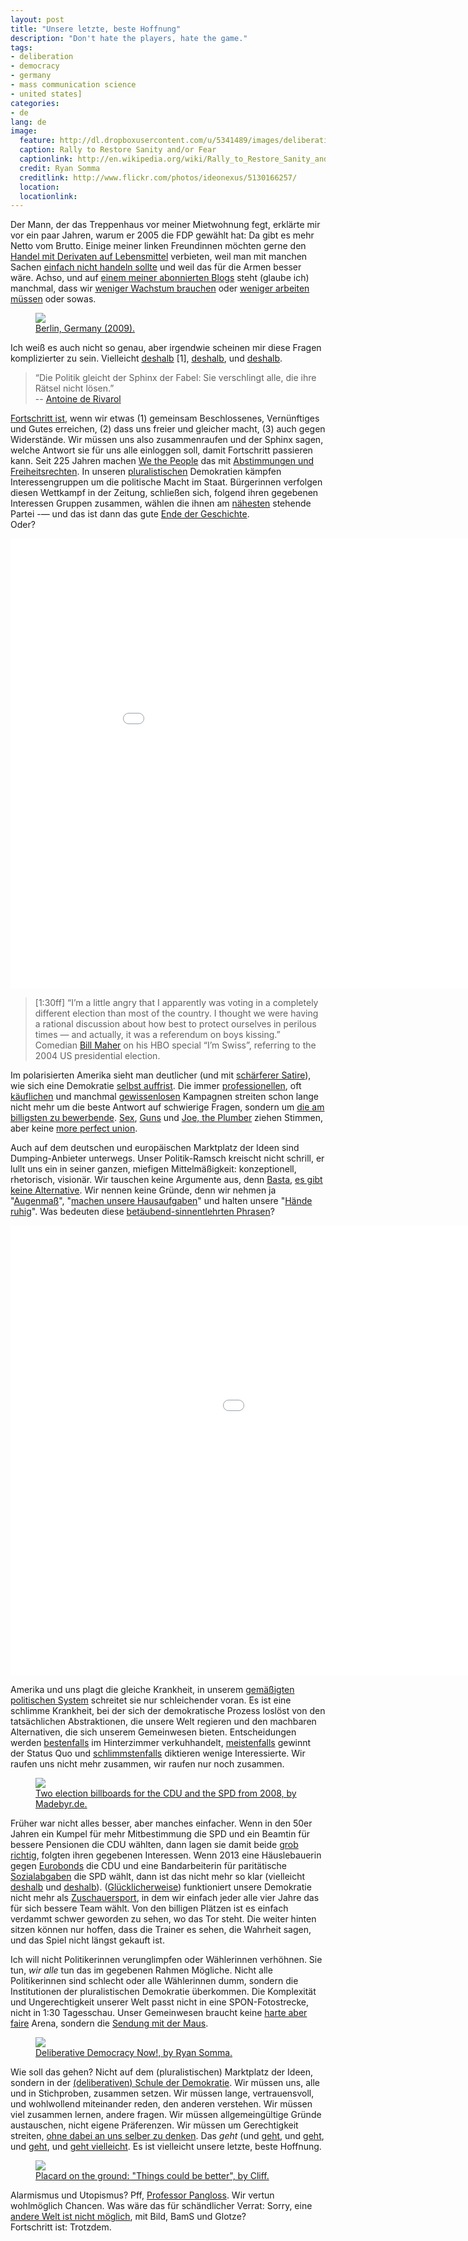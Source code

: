 ```yaml
---
layout: post
title: "Unsere letzte, beste Hoffnung"
description: "Don't hate the players, hate the game."
tags:
- deliberation
- democracy
- germany
- mass communication science
- united states]
categories:
- de
lang: de
image:
  feature: http://dl.dropboxusercontent.com/u/5341489/images/deliberative-democracy-now-crop.jpg
  caption: Rally to Restore Sanity and/or Fear
  captionlink: http://en.wikipedia.org/wiki/Rally_to_Restore_Sanity_and/or_Fear
  credit: Ryan Somma
  creditlink: http://www.flickr.com/photos/ideonexus/5130166257/
  location: 
  locationlink:
---
```


Der Mann, der das Treppenhaus vor meiner Mietwohnung fegt, erklärte mir vor ein paar Jahren, warum er 2005 die FDP gewählt hat: Da gibt es mehr Netto vom Brutto. 
Einige meiner linken Freundinnen möchten gerne den [Handel mit Derivaten auf Lebensmittel](http://www.wdm.org.uk/food-speculation "World Development Movement: Food Speculation") verbieten, weil man mit manchen Sachen [einfach nicht handeln sollte](http://www.youtube.com/watch?v=X-7miE3vKbM "Mikropsychia") und weil das für die Armen besser wäre. 
Achso, und auf [einem meiner abonnierten Blogs](http://www.fortschrittsforum.de/ "Fortschrittsforum") steht (glaube ich) manchmal, dass wir [weniger Wachstum brauchen](http://www.fortschrittsforum.de/debattieren/arbeit-leben/artikel/article/wie-die-berliner-politik-das-glueck-entdeckt.html "Wie die Berliner Politik das Glück entdeckt") oder [weniger arbeiten müssen](http://www.fortschrittsforum.de/debattieren/bildung-modernisierung/artikel/article/ran-an-die-ursachen.html "Ran an die Ursachen (#7)") oder sowas.

<figure>
	<a href="http://lh5.googleusercontent.com/-5k2jZjsgfps/UhTLGuLs9VI/AAAAAAACZmA/QT6eEM-LbeI/w1415-h873-no/IMG_0009.jpg">
	<img src="http://lh5.googleusercontent.com/-5k2jZjsgfps/UhTLGuLs9VI/AAAAAAACZmA/QT6eEM-LbeI/w1415-h873-no/IMG_0009.jpg">
	</a>
	<figcaption>
		<a href="http://lh5.googleusercontent.com/-5k2jZjsgfps/UhTLGuLs9VI/AAAAAAACZmA/QT6eEM-LbeI/w1415-h873-no/IMG_0009.JPG"
		title="Berlin, Germany (2009)">
		Berlin, Germany (2009).
		</a>
	</figcaption>
</figure>

Ich weiß es auch nicht so genau, aber irgendwie scheinen mir diese Fragen komplizierter zu sein. 
Vielleicht [deshalb](http://de.wikipedia.org/wiki/Steuerprogression "Wikipedia") [1], [deshalb](http://de.wikipedia.org/wiki/Arbitrage "Wikipedia"), und [deshalb](http://de.wikipedia.org/wiki/Sparquote "Wikipedia").

> “Die Politik gleicht der Sphinx der Fabel: Sie verschlingt alle, die ihre Rätsel nicht lösen.”    
> -- [Antoine de Rivarol](http://de.wikipedia.org/wiki/Antoine_de_Rivarol "Wikipedia") 
 
[Fortschritt ist](http://www.ssc.wisc.edu/~wright/Soc924-2011/Offe%20--%20progress%202.pdf "Claus Offe: 2010"), wenn wir etwas (1) gemeinsam Beschlossenes, Vernünftiges und Gutes erreichen, (2) dass uns freier und gleicher macht, (3) auch gegen Widerstände. 
Wir müssen uns also zusammenraufen und der Sphinx sagen, welche Antwort sie für uns alle einloggen soll, damit Fortschritt passieren kann. 
Seit 225 Jahren machen [We the People](http://de.wikipedia.org/wiki/Verfassung_der_Vereinigten_Staaten#Pr.C3.A4ambel "US Verfassung") das mit [Abstimmungen und Freiheitsrechten](http://en.wikipedia.org/wiki/Liberal_democracy "Wikipedia"). 
In unseren [pluralistischen](http://de.wikipedia.org/wiki/Pluralismus_(Politik) "Wikipedia") Demokratien kämpfen Interessengruppen um die politische Macht im Staat. 
Bürgerinnen verfolgen diesen Wettkampf in der Zeitung, schließen sich, folgend ihren gegebenen Interessen Gruppen zusammen, wählen die ihnen am [nähesten](http://de.wikipedia.org/wiki/Medianw%C3%A4hlermodell "Wikipedia") stehende Partei -— und das ist dann das gute [Ende der Geschichte](http://de.wikipedia.org/wiki/Ende_der_Geschichte "Wikipedia").    
Oder? 

<iframe width="960" height="720" src="//www.youtube.com/embed/vMYeQSh8O0U" frameborder="0" allowfullscreen></iframe>

> [1:30ff] “I’m a little angry that I apparently was voting in a completely different election than most of the country. I thought we were having a rational discussion about how best to protect ourselves in perilous times — and actually, it was a referendum on boys kissing.”    
> Comedian [Bill Maher](http://www.billmaher.com/) on his HBO special “I’m Swiss”, referring to the 2004 US presidential election.

Im polarisierten Amerika sieht man deutlicher (und mit [schärferer Satire](http://en.wikipedia.org/wiki/Rally_to_Restore_Sanity_and/or_Fear "Rally to Restore Sanity and/or Fear")), wie sich eine Demokratie [selbst auffrist](http://www.newyorker.com/online/blogs/newsdesk/2011/08/political-scene-stock-market-downer.html "The New Yorker").
Die immer [professionellen](http://ppq.sagepub.com/content/15/3/265.short "Gibson & Römmele 2009"), oft [käuflichen](http://en.wikipedia.org/wiki/Citizens_United_v._Federal_Election_Commission "Wikipedia") und manchmal [gewissenlosen](http://en.wikipedia.org/wiki/Willie_Horton "Wikipedia") Kampagnen streiten schon lange nicht mehr um die beste Antwort auf schwierige Fragen, sondern um [die am billigsten zu bewerbende](http://www.amazon.com/New-Political-Targeting-Hal-Malchow/dp/0963744747 "Malchow 2003").
[Sex](http://en.wikipedia.org/wiki/Lewinsky_scandal#Aftermath "Wikipedia"), [Guns](http://en.wikipedia.org/wiki/Barack_Obama_presidential_primary_campaign,_2008#Pennsylvania "Wikipedia") und [Joe, the Plumber](http://en.wikipedia.org/wiki/Joe_the_Plumber "Wikipedia") ziehen Stimmen, aber keine [more perfect union](http://en.wikipedia.org/wiki/Joe_the_Plumber "Wikipedia").

Auch auf dem deutschen und europäischen Marktplatz der Ideen sind Dumping-Anbieter unterwegs. 
Unser Politik-Ramsch kreischt nicht schrill, er lullt uns ein in seiner ganzen, miefigen Mittelmäßigkeit: 
konzeptionell, rhetorisch, visionär. 
Wir tauschen keine Argumente aus, denn [Basta](http://de.wikipedia.org/wiki/Gerhard_Schr%C3%B6der#.C3.96ffentliche_Wahrnehmung "Wikipedia: Gerhard Schröder"), [es gibt keine Alternative](http://en.wikipedia.org/wiki/There_Is_No_Alternative "Wikipedia: Margret Thatcher"). 
Wir nennen keine Gründe, denn wir nehmen ja "[Augenmaß](http://www.google.de/search?client=safari&rls=en&q=politik+mit+augenma%C3%9F&ie=UTF-8&oe=UTF-8&redir_esc=&ei=haMqT9WsNcPFtAbz39nsDA#aq=f&aqi=&aql=&gs_sm=e&gs_upl=0l0l0l81272l0l0l0l0l0l0l0l0ll0l0&hl=de&q=politik+mit+augenma%C3%9F&rls=en "Google: Politik mit Augenmaß")", "[machen unsere Hausaufgaben](http://www.google.de/search?client=safari&rls=en&q=%22wir+haben+unsere+hausaufgaben+gemacht%22&ie=UTF-8&oe=UTF-8&redir_esc=&ei=MKYqT66dOszEsgbP8PycDQ#aq=f&aqi=&aql=&gs_sm=e&gs_upl=2612l3003l0l3216l7l5l0l0l0l0l96l343l5l5l0&hl=de&q=%22wir+haben+unsere+hausaufgaben+gemacht%22+merkel&rls=en "Google: Hausaufgaben gemacht")" und halten unsere "[Hände ruhig](http://de.wikipedia.org/wiki/Politik_der_ruhigen_Hand "Wikipedia: Politik der ruhigen Hand")". 
Was bedeuten diese [betäubend-sinnentlehrten Phrasen](http://de.wikipedia.org/wiki/Neusprech "Wikipedia: Neusprech")? 

<iframe width="1280" height="720" src="//www.youtube.com/embed/-AK7qp9hEqk" frameborder="0" allowfullscreen></iframe>

Amerika und uns plagt die gleiche Krankheit, in unserem [gemäßigten politischen System](http://en.wikipedia.org/wiki/Consensus_democracy "Wikipedia: Consensus Democracy") schreitet sie nur schleichender voran. 
Es ist eine schlimme Krankheit, bei der sich der demokratische Prozess loslöst von den tatsächlichen Abstraktionen, die unsere Welt regieren und den machbaren Alternativen, die sich unserem Gemeinwesen bieten. 
Entscheidungen werden [bestenfalls](http://en.wikipedia.org/wiki/European_Fiscal_Union "Wikipedia: EFU") im Hinterzimmer verkuhhandelt, [meistenfalls](http://en.wikipedia.org/wiki/United_Nations_Framework_Convention_on_Climate_Change "UNFCCC") gewinnt der Status Quo und [schlimmstenfalls](http://de.wikipedia.org/wiki/Wachstumsbeschleunigungsgesetz#Kritik_an_Senkung_der_Umsatzsteuer "Hotelsteuer") diktieren wenige Interessierte. 
Wir raufen uns nicht mehr zusammen, wir raufen nur noch zusammen.

<figure>
	<a href="http://dl.dropboxusercontent.com/u/5341489/images/2-electoral-posters.jpg">
	<img src="http://dl.dropboxusercontent.com/u/5341489/images/2-electoral-posters.jpg">
	</a>
	<figcaption>
		<a href="http://www.flickr.com/photos/madebyr/6097889796/"
		title="Two election billboards for the CDU and the SPD from 2008, by Madebyr.de">
		Two election billboards for the CDU and the SPD from 2008, by Madebyr.de.
		</a>
	</figcaption>
</figure>

Früher war nicht alles besser, aber manches einfacher. 
Wenn in den 50er Jahren ein Kumpel für mehr Mitbestimmung die SPD und ein Beamtin für bessere Pensionen die CDU wählten, dann lagen sie damit beide [grob richtig](http://en.wikipedia.org/wiki/Polyarchy "Wikipedia: Polyarchy"), folgten ihren gegebenen Interessen. 
Wenn 2013 eine Häuslebauerin gegen [Eurobonds](http://en.wikipedia.org/wiki/Eurobonds "Wikipedia: Eurobonds") die CDU und eine Bandarbeiterin für paritätische [Sozialabgaben](http://de.wikipedia.org/wiki/Lohnnebenkosten "Wikipedia: Lohnnebenekosten") die SPD wählt, dann ist das nicht mehr so klar (vielleicht [deshalb](http://en.wikipedia.org/wiki/Optimum_currency_area "Wikipedia: OCA") und [deshalb](http://en.wikipedia.org/wiki/Tax_incidence "Wikipedia: Steuerinzidenz")). 
([Glücklicherweise](http://en.wikipedia.org/wiki/Zero_sum "Wikipedia: Zero-Sum")) funktioniert unsere Demokratie nicht mehr als [Zuschauersport](http://en.wikipedia.org/wiki/Polyarchy "Wikipedia: Pluralism"), in dem wir einfach jeder alle vier Jahre das für sich bessere Team wählt. 
Von den billigen Plätzen ist es einfach verdammt schwer geworden zu sehen, wo das Tor steht. 
Die weiter hinten sitzen können nur hoffen, dass die Trainer es sehen, die Wahrheit sagen, und das Spiel nicht längst gekauft ist. 

Ich will nicht Politikerinnen verunglimpfen oder Wählerinnen verhöhnen. Sie tun, _wir alle_ tun das im gegebenen Rahmen Mögliche. 
Nicht alle Politikerinnen sind schlecht oder alle Wählerinnen dumm, sondern die Institutionen der pluralistischen Demokratie überkommen. 
Die Komplexität und Ungerechtigkeit unserer Welt passt nicht in eine SPON-Fotostrecke, nicht in 1:30 Tagesschau. 
Unser Gemeinwesen braucht keine [harte aber faire](http://www.wdr.de/tv/hartaberfair/ "WDR: Hart aber Fair") Arena, sondern die [Sendung mit der Maus](http://www.wdrmaus.de/ "Sendung mit der Maus").

<figure>
	<a href="http://dl.dropboxusercontent.com/u/5341489/images/deliberative-democracy-now.jpg">
	<img src="http://dl.dropboxusercontent.com/u/5341489/images/deliberative-democracy-now.jpg">
	</a>
	<figcaption>
		<a href="http://en.wikipedia.org/wiki/Rally_to_Restore_Sanity_and/or_Fear"
		title="Deliberative Democracy Now!, by Ryan Somma">
		Deliberative Democracy Now!, by Ryan Somma.
		</a>
	</figcaption>
</figure>

Wie soll das gehen? Nicht auf dem (pluralistischen) Marktplatz der Ideen, sondern in der [(deliberativen) Schule der Demokratie](http://yalepress.yale.edu/yupbooks/book.asp?isbn=0300122160 "Rosenberg 2006"). 
Wir müssen uns, alle und in Stichproben, zusammen setzen. 
Wir müssen lange, vertrauensvoll, und wohlwollend miteinander reden, den anderen verstehen. 
Wir müssen viel zusammen lernen, andere fragen. Wir müssen allgemeingültige Gründe austauschen, nicht eigene Präferenzen. 
Wir müssen um Gerechtigkeit streiten, [ohne dabei an uns selber zu denken](http://en.wikipedia.org/wiki/Veil_of_ignorance "Wikipedia: Veil of Ignorance"). 
Das *geht* (und [geht](http://cdd.stanford.edu/ "Stanford University: CDD"), und [geht](http://www.europolis-project.eu/ "Europolis"), und [geht](http://www.citizensassembly.bc.ca/ "British Columbia Citizens' Assembly"), und [geht vielleicht](http://www.maxheld.de/research "Meine Forschung"). 
Es ist vielleicht unsere letzte, beste Hoffnung. 

<figure>
	<a href="http://dl.dropboxusercontent.com/u/5341489/images/things-could-be_better.jpg">
	<img src="http://dl.dropboxusercontent.com/u/5341489/images/things-could-be_better.jpg">
	</a>
	<figcaption>
		<a href="http://www.flickr.com/photos/nostri-imago/5132177028/in/faves-38096088@N08/"
		title="Placard on the ground: Things could be better, by Cliff">
		Placard on the ground: "Things could be better", by Cliff.
		</a>
	</figcaption>
</figure>

Alarmismus und Utopismus? Pff, [Professor Pangloss](http://en.wikipedia.org/wiki/Candide "Wikipedia: Candide"). 
Wir vertun wohlmöglich Chancen. 
Was wäre das für schändlicher Verrat: Sorry, eine [andere Welt ist nicht möglich](http://de.wikipedia.org/wiki/Weltsozialforum "Wikipedia: Weltsozialforum"), mit Bild, BamS und Glotze?    
Fortschritt ist: Trotzdem.
